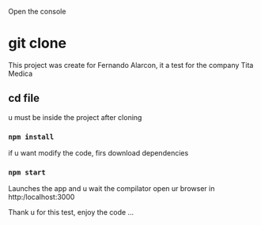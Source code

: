 Open the console
# git clone

This project was create for Fernando Alarcon, it a test for the company Tita Medica

## cd file

u must be inside the project after cloning

### `npm install`

if u want modify the code, firs download dependencies

### `npm start`

Launches the app and u wait the compilator open ur browser in http:/localhost:3000
 

Thank u for this test, enjoy the code ...